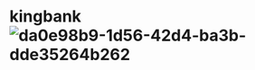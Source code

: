 # kingbank![da0e98b9-1d56-42d4-ba3b-dde35264b262](https://user-images.githubusercontent.com/73984477/204481924-f925f219-bc14-4edf-94b2-044e409bd8fc.png)
